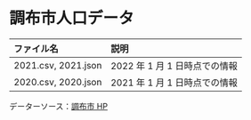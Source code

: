 # 調布市人口データ

| ファイル名          | 説明                          |
| :------------------ | :---------------------------- |
| 2021.csv, 2021.json | 2022 年 1 月 1 日時点での情報 |
| 2020.csv, 2020.json | 2021 年 1 月 1 日時点での情報 |

データーソース：[調布市 HP](https://www.city.chofu.tokyo.jp/icity/kiosk?ActionCode=search&Cond=AND&SiteID=0000000000000&GenreID=1&Count=10&Static=1&Keys=%E7%94%BA%E4%B8%81%E3%80%81%E5%B9%B4%E9%BD%A2%285%E6%AD%B3%E9%9A%8E%E7%B4%9A%29%E3%80%81%E7%94%B7%E5%A5%B3%E5%88%A5%E4%BA%BA%E5%8F%A3%28%E6%97%A5%E6%9C%AC%E4%BA%BA%29)

